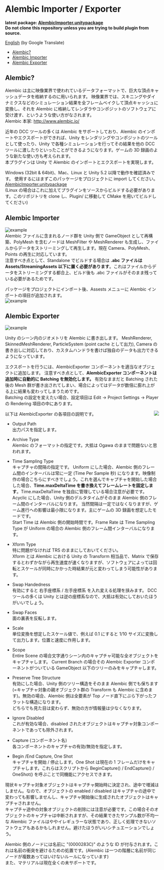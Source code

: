 # Alembic Importer / Exporter

**latest package: [AlembicImporter.unitypackage](https://github.com/unity3d-jp/AlembicImporter/releases/download/20170314/AlembicImporter.unitypackage)**  
**Do not clone this repository unless you are trying to build plugin from source.**

[English](https://translate.google.com/translate?sl=ja&tl=en&u=https://github.com/unity3d-jp/AlembicImporter) (by Google Translate)
- [Alembic?](#alembic)
- [Alembic Importer](#alembic-importer)
- [Alembic Exporter](#alembic-exporter)

## Alembic?
Alembic は主に映像業界で使われているデータフォーマットで、巨大な頂点キャッシュデータを格納するのに用いられます。  映像業界では、スキニングやダイナミクスなどのシミュレーション結果を全フレームベイクして頂点キャッシュに変換し、それを Alembic に格納してレンダラやコンポジットのソフトウェアに受け渡す、というような使い方がなされます。  
Alembic 本家: http://www.alembic.io/

近年の DCC ツールの多くは Alembic をサポートしており、Alembic のインポートやエクスポートができれば、Unity をレンダリングやコンポジットのツールとして使ったり、Unity で各種シミュレーションを行ってその結果を他の DCC ツールに渡したりといったことができるようになります。ゲームの 3D 録画のような新たな使い方も考えられます。  
本プラグインは Unity で Alembic のインポートとエクスポートを実現します。


Windows (32bit & 64bit)、Mac、Linux と Unity 5.2 以降で動作を確認済みです。
使用するにはまずこのパッケージをプロジェクトに import してください。  
[AlembicImporter.unitypackage](https://github.com/unity3d-jp/AlembicImporter/releases/download/20170314/AlembicImporter.unitypackage)  
(Linux の場合はこれに加えてプラグインをソースからビルドする必要があります。このリポジトリを clone し、Plugin/ に移動して CMake を用いてビルドしてください)

## Alembic Importer
![example](Screenshots/alembic_example.gif)   
Alembic ファイルに含まれるノード群を Unity 側で GameObject として再構築、PolyMesh を含むノードは MeshFilter や MeshRenderer も生成し、ファイルからデータをストリーミングして再生します。現在 Camera、PolyMesh、Points の再生に対応しています。   
注意すべき点として、Standalone でビルドする場合は **.abc ファイルは Assets/StreamingAssets 以下に置く必要があります**。これはファイルからデータをストリーミングする都合上、ビルド後も .abc ファイルがそのまま残っている必要があるためです。

パッケージをプロジェクトにインポート後、Assests メニューに Alembic インポートの項目が追加されます。  
![example](Screenshots/menu.png)  

## Alembic Exporter
![example](Screenshots/AlembicExporter.gif)  

Unity のシーン内のジオメトリを Alembic に書き出します。
MeshRenderer, SkinnedMeshRenderer, ParticleSystem (point cache として出力), Camera の書き出しに対応しており、カスタムハンドラを書けば独自のデータも出力できるようになっています。  


エクスポートを行うには、AlembicExporter  コンポーネントを適当なオブジェクトに追加します。
注意すべき点として、**AlembicExporter コンポーネントは追加時に自動的に Batching を無効化します。** 有効なままだと Batching された後の Mesh 群が書き出されてしまい、場合によってはデータが数倍に膨れ上がる上に結果も変わってしまうためです。  
Batching の設定を変えたい場合、設定項目は Edit -> Project Settings -> Player の Rendering 項目の中にあります。  

以下は AlembicExporter の各項目の説明です。
<img align="right" src="Screenshots/AlembicExporter.png">
- Output Path  
  出力パスを指定します。  

- Archive Type  
  Alembic のフォーマットの指定です。大抵は Ogawa のままで問題ないと思われます。  

- Time Sampling Type  
  キャプチャの間隔の指定です。
  Uniform にした場合、Alembic 側のフレーム間のインターバルは常に一定 (Time Per Sample 秒) になります。映像制作の場合こちらにすべきでしょう。これを選んでキャプチャを開始した場合した場合、**Time.maxDeltaTime を書き換えてフレームレートを固定します**。Time.maxDeltaTime を独自に管理している場合注意が必要です。  
  Acyclic にした場合、Unity 側のデルタタイムがそのまま Alembic 側のフレーム間のインターバルになります。 当然間隔は一定ではなくなりますが、ゲーム進行への影響は最小限になります。主にゲームの 3D 録画を想定したモードです。  
  Start Time は Alembic 側の開始時間です。Frame Rate は Time Sampling Type が Uniform の場合の Alembic 側のフレーム間インターバルになります。  

- Xform Type  
  特に問題がなければ TRS のままにしておいてください。  
  Xform とは Alembic における Unity の Transform 相当品で、Matrix で保存するとわずかながら再生速度が速くなりますが、ソフトウェアによっては回転とスケールが同時にかかった時結果が元と変わってしまう可能性があります。  

- Swap Handedness  
  有効にすると 右手座標系 / 左手座標系 を入れ変える処理を挟みます。
  DCC ツールの多くは Unity とは逆の座標系なので、大抵は有効にしておいたほうがいいでしょう。  

- Swap Faces  
  面の裏表を反転します。

- Scale  
  単位変換を想定したスケール値で、例えば 0.1 にすると 1/10 サイズに変換して出力します。位置と速度に作用します。  

- Scope  
  Entire Scene の場合文字通りシーン内のキャプチャ可能な全オブジェクトをキャプチャします。
  Current Branch の場合その Alembic Exporter コンポーネントがついている GameObject 以下のツリーのみをキャプチャします。

- Preserve Tree Structure  
  有効にした場合、Unity 側のツリー構造をそのまま Alembic 側でも保ちます (=キャプチャ対象の親オブジェクト群の Transform も Alembic に含めます)。無効の場合、Alembic 側は全要素が Top ノード直下にぶら下がったフラットな構造になります。  
  どちらでも見た目は変わらず、無効の方が情報量は少なくなります。  

- Ignore Disabled  
  これが有効な場合、disabled されたオブジェクトはキャプチャ対象コンポーネントであっても除外されます。

- Capture (コンポーネント名)  
  各コンポーネントのキャプチャの有効/無効を指定します。

- Begin /End Capture, One Shot  
  キャプチャを開始 / 停止します。One Shot は現在の 1 フレームだけをキャプチャします。これらはスクリプトから BeginCapture() / EndCapture() / OneShot() を呼ぶことで同機能にアクセスできます。  

現状キャプチャ対象オブジェクトはキャプチャ開始時に決定され、途中で増減はしません。なので、オブジェクトの enabled / disabled はキャプチャの途中で変わっても影響しませんし、キャプチャ開始後に生成されたオブジェクトはキャプチャされません。  
キャプチャ途中の対象オブジェクトの削除には注意が必要です。この場合そのオブジェクトのキャプチャは中断されますが、その結果できたサンプル数が不均一な Alembic ファイルはややイレギュラーな状態であり、正しく処理できないソフトウェアもあるかもしれません。避けたほうがいいシチュエーションでしょう。  

Alembic 側のノードには名前に "(0000283C)" のような ID が付与されます。これは名前の衝突を避けるための処置です。(Alembic は一つの階層に名前が同じノードが複数あってはいけないルールになっています)  
また、マテリアルは現在全くの未サポートです。
